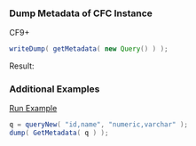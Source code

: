 ### Dump Metadata of CFC Instance

CF9+


```java
writeDump( getMetadata( new Query() ) );

```

Result: 

### Additional Examples

<a href="https://try.boxlang.io/?code=eJwrVLBVKCxNLar0Sy3XUFDKTNHJS8xNVdJRUMorzU0tykzWKUssSs5ILFJS0LTmSinNLdBQcE8t8U0tSUxJLEnUUChU0ATJAABTTRZo" target="_blank">Run Example</a>

```java
q = queryNew( "id,name", "numeric,varchar" );
dump( GetMetadata( q ) );

```


